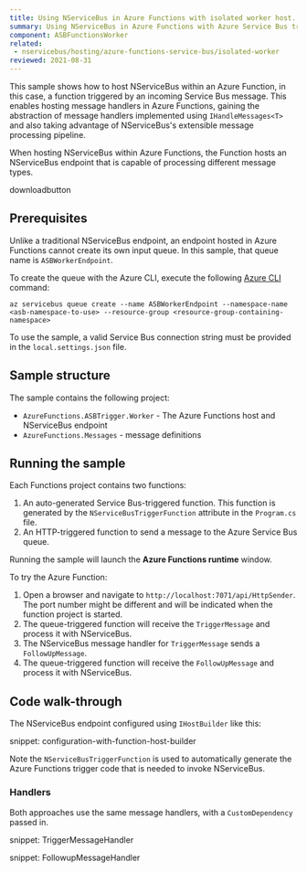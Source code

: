 ```yaml
---
title: Using NServiceBus in Azure Functions with isolated worker host.
summary: Using NServiceBus in Azure Functions with Azure Service Bus triggers and the isolated worker hosting model.
component: ASBFunctionsWorker
related:
 - nservicebus/hosting/azure-functions-service-bus/isolated-worker
reviewed: 2021-08-31
---
```


This sample shows how to host NServiceBus within an Azure Function, in this case, a function triggered by an incoming Service Bus message. This enables hosting message handlers in Azure Functions, gaining the abstraction of message handlers implemented using `IHandleMessages<T>` and also taking advantage of NServiceBus's extensible message processing pipeline.

When hosting NServiceBus within Azure Functions, the Function hosts an NServiceBus endpoint that is capable of processing different message types.

downloadbutton

## Prerequisites

Unlike a traditional NServiceBus endpoint, an endpoint hosted in Azure Functions cannot create its own input queue. In this sample, that queue name is `ASBWorkerEndpoint`.

To create the queue with the Azure CLI, execute the following [Azure CLI](https://docs.microsoft.com/en-us/cli/azure/install-azure-cli) command:

```
az servicebus queue create --name ASBWorkerEndpoint --namespace-name <asb-namespace-to-use> --resource-group <resource-group-containing-namespace>
```

To use the sample, a valid Service Bus connection string must be provided in the `local.settings.json` file.

## Sample structure

The sample contains the following project:
- `AzureFunctions.ASBTrigger.Worker` - The Azure Functions host and NServiceBus endpoint
- `AzureFunctions.Messages` - message definitions

## Running the sample

Each Functions project contains two functions:
1. An auto-generated Service Bus-triggered function. This function is generated by the `NServiceBusTriggerFunction` attribute in the `Program.cs` file.
1. An HTTP-triggered function to send a message to the Azure Service Bus queue.

Running the sample will launch the **Azure Functions runtime** window.

To try the Azure Function:

1. Open a browser and navigate to `http://localhost:7071/api/HttpSender`. The port number might be different and will be indicated when the function project is started.
1. The queue-triggered function will receive the `TriggerMessage` and process it with NServiceBus.
1. The NServiceBus message handler for `TriggerMessage` sends a `FollowUpMessage`.
1. The queue-triggered function will receive the `FollowUpMessage` and process it with NServiceBus.

## Code walk-through

The NServiceBus endpoint configured using `IHostBuilder` like this:

snippet: configuration-with-function-host-builder

Note the `NServiceBusTriggerFunction` is used to automatically generate the Azure Functions trigger code that is needed to invoke NServiceBus.

### Handlers

Both approaches use the same message handlers, with a `CustomDependency` passed in.

snippet: TriggerMessageHandler

snippet: FollowupMessageHandler
